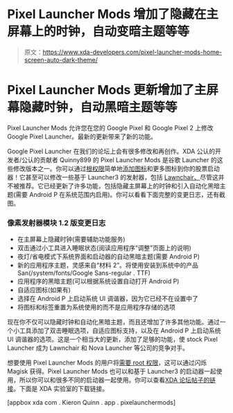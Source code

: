 # Pixel Launcher Mods 增加了隐藏在主屏幕上的时钟，自动变暗主题等等

> 原文：<https://www.xda-developers.com/pixel-launcher-mods-home-screen-auto-dark-theme/>

# Pixel Launcher Mods 更新增加了主屏幕隐藏时钟，自动黑暗主题等等

Pixel Launcher Mods 允许您在您的 Google Pixel 和 Google Pixel 2 上修改 Google Pixel Launcher。最新的更新带来了新的功能。

Google Pixel Launcher 在我们的论坛上会有很多修改和再创作。XDA 公认的开发者/公认的贡献者 Quinny899 的 Pixel Launcher Mods 是谷歌 Launcher 的这些修改版本之一。你可以通过[根权限](https://www.xda-developers.com/root/)简单地[添加图标](https://www.xda-developers.com/google-pixel-launcher-mods-change-icon-packs-widget-sizes-labels/)和更多图标到你的股票启动器！它甚至可以修改一些基于 Launcher3 的发射器，包括 [Lawnchair、](https://www.xda-developers.com/hands-on-with-lawnchair-v2-a-customizable-pixel-launcher/)尽管这并不被推荐。它已经更新了许多功能，包括隐藏主屏幕上的时钟和引入自动化黑暗主题(需要 Android P 在系统范围内启用)。你可以看看下面完整的变更日志，还有截图。

### 像素发射器模块 1.2 版变更日志

*   在主屏幕上隐藏时钟(需要辅助功能服务)
*   双击通过小工具进入睡眠状态(阅读应用程序“调整”页面上的说明)
*   夜灯/省电模式下系统界面和启动器的自动黑暗主题(需要 Android P)
*   新的应用程序主题，灵感来自“材料 2”。将使用安装到系统中的产品 San(/system/fonts/Google Sans-regular . TTF)
*   应用程序的黑暗主题(可以根据系统设置自动打开 Android P)
*   自适应图标(如果有)
*   选择在 Android P 上启动系统 UI 调谐器，因为它已经不在设置中了
*   将图标和标签重置为系统使用的而不是应用程序存储的选项

现在你不仅可以隐藏时钟和自动化黑暗主题，而且还增加了许多其他功能。通过一个小工具添加了双击睡眠选项，自适应图标支持，以及在 Android P 上启动系统 UI 调谐器的选项。这是一个相当大的更新，添加了足够的功能，使 stock Pixel Launcher 成为 Lawnchair 和 Nova Launcher 等公司的竞争对手。

想要使用 Pixel Launcher Mods 的用户将[需要 root 权限](https://www.xda-developers.com/root/)，这可以通过闪烁 Magisk 获得。Pixel Launcher Mods 也可以和基于 Launcher3 的启动器一起使用，所以你可以和很多不同的启动器一起使用。你可以查看[XDA 论坛帖子的链接](https://forum.xda-developers.com/android/apps-games/app-pixel-launcher-mods-icon-packs-t3732483)。下面是 XDA 实验室的下载链接。

[appbox xda com . Kieron Quinn . app . pixelaunchermods]